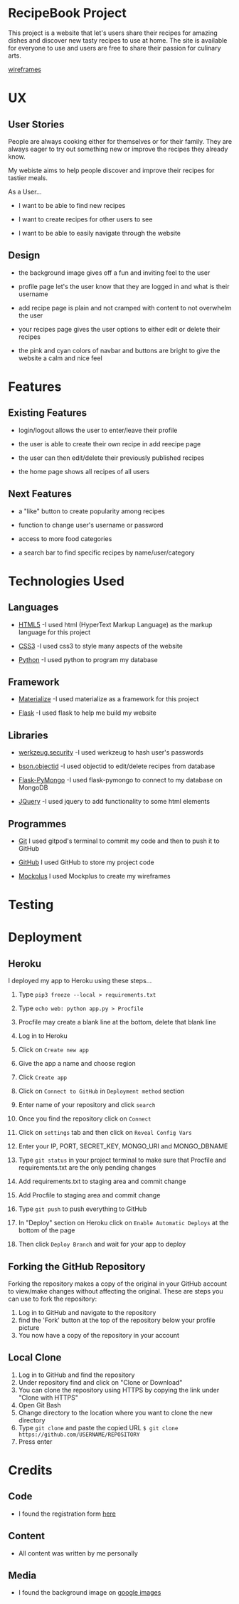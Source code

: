 # RecipeBook Project
This project is a website that let's users share their recipes for amazing
dishes and discover new tasty recipes to use at home. The site is available 
for everyone to use and users are free to share their passion for culinary arts.

[wireframes](https://github.com/kordianbird/RECIPEBOOK/tree/main/wireframes)

# UX

## User Stories
People are always cooking either for themselves or for their family. They are
always eager to try out something new or improve the recipes they already know.

My webiste aims to help people discover and improve their recipes for tastier meals.

As a User...

* I want to be able to find new recipes

* I want to create recipes for other users to see

* I want to be able to easily navigate through the website

## Design

* the background image gives off a fun and inviting feel to the user

* profile page let's the user know that they are logged in and what is their username

* add recipe page is plain and not cramped with content to not overwhelm the user

* your recipes page gives the user options to either edit or delete their recipes

* the pink and cyan colors of navbar and buttons are bright to give the website a calm and nice feel

# Features

## Existing Features

* login/logout allows the user to enter/leave their profile

* the user is able to create their own recipe in add reecipe page

* the user can then edit/delete their previously published recipes

* the home page shows all recipes of all users

## Next Features

* a "like" button to create popularity among recipes

* function to change user's username or password

* access to more food categories

* a search bar to find specific recipes by name/user/category

# Technologies Used

## Languages

* [HTML5](https://en.wikipedia.org/wiki/HTML)
-I used html (HyperText Markup Language) as the markup language for this project

* [CSS3](https://en.wikipedia.org/wiki/CSS)
-I used css3 to style many aspects of the website

* [Python](https://en.wikipedia.org/wiki/Python_(programming_language))
-I used python to program my database

## Framework

* [Materialize](https://materializecss.com/)
-I used materialize as a framework for this project

* [Flask](https://flask.palletsprojects.com/en/2.0.x/)
-I used flask to help me build my website

## Libraries

* [werkzeug.security](https://werkzeug.palletsprojects.com/en/2.0.x/utils/?highlight=security#module-werkzeug.security)
-I used werkzeug to hash user's passwords

* [bson.objectid](https://docs.mongodb.com/manual/reference/method/ObjectId/)
-I used objectid to edit/delete recipes from database

* [Flask-PyMongo](https://flask-pymongo.readthedocs.io/en/latest/)
-I used flask-pymongo to connect to my database on MongoDB

* [JQuery](https://en.wikipedia.org/wiki/JQuery)
-I used jquery to add functionality to some html elements

## Programmes

* [Git](https://git-scm.com/)
 I used gitpod's terminal to commit my code and then to push it to GitHub

* [GitHub](https://github.com/)
 I used GitHub to store my project code

* [Mockplus](https://www.mockplus.com/)
 I used Mockplus to create my wireframes

# Testing


# Deployment

## Heroku

I deployed my app to Heroku using these steps...

1. Type `pip3 freeze --local > requirements.txt`

2. Type `echo web: python app.py > Procfile`

3. Procfile may create a blank line at the bottom, delete that blank line

4. Log in to Heroku

5. Click on `Create new app`

6. Give the app a name and choose region

7. Click `Create app`

8. Click on `Connect to GitHub` in `Deployment method` section

9. Enter name of your repository and click `search`

10. Once you find the repository click on `Connect`

11. Click on `settings` tab and then click on `Reveal Config Vars`

12. Enter your IP, PORT, SECRET_KEY, MONGO_URI and MONGO_DBNAME

13. Type `git status` in your project terminal to make sure that Procfile and requirements.txt are the only pending changes

14. Add requirements.txt to staging area and commit change

15. Add Procfile to staging area and commit change

16. Type `git push` to push everything to GitHub

17. In "Deploy" section on Heroku click on `Enable Automatic Deploys` at the bottom of the page

18. Then click `Deploy Branch` and wait for your app to deploy

## Forking the GitHub Repository

Forking the repository makes a copy of the original in your GitHub account to view/make changes without affecting the original.
These are steps you can use to fork the repository:

1. Log in to GitHub and navigate to the repository
2. find the 'Fork' button at the top of the repository below your profile picture 
3. You now have a copy of the repository in your account

## Local Clone

1. Log in to GitHub and find the repository
2. Under repository find and click on "Clone or Download"
3. You can clone the repository using HTTPS by copying the link under "Clone with HTTPS"
4. Open Git Bash 
5. Change directory to the location where you want to clone the new directory
6. Type `git clone` and paste the copied URL 
`$ git clone https://github.com/USERNAME/REPOSITORY`
7. Press enter

# Credits

## Code

* I found the registration form [here](https://codepen.io/vaskopetrov/pen/amxvrY?editors=1100)

## Content

* All content was written by me personally

## Media

* I found the background image on [google images](https://www.google.com/search?q=hd+food+wallpapers+27%22&tbm=isch&ved=2ahUKEwj475X9icryAhXMGcAKHfcgCZkQ2-cCegQIABAA&oq=hd+food+wallpapers+27%22&gs_lcp=CgNpbWcQAzoFCAAQgAQ6BAgAEB46BggAEAUQHjoGCAAQCBAeUM2cDVi2pw1g_6sNaABwAHgAgAEziAG1AZIBATSYAQCgAQGqAQtnd3Mtd2l6LWltZ8ABAQ&sclient=img&ei=LB4lYfipCsyzgAb3waTICQ&bih=1329&biw=2560#imgrc=1qrb-TsJOxwMRM)